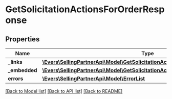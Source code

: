 # GetSolicitationActionsForOrderResponse

## Properties
Name | Type | Description | Notes
------------ | ------------- | ------------- | -------------
**_links** | [**\Evers\SellingPartnerApi\Model\GetSolicitationActionsForOrderResponseLinks**](GetSolicitationActionsForOrderResponseLinks.md) |  | [optional] 
**_embedded** | [**\Evers\SellingPartnerApi\Model\GetSolicitationActionsForOrderResponseEmbedded**](GetSolicitationActionsForOrderResponseEmbedded.md) |  | [optional] 
**errors** | [**\Evers\SellingPartnerApi\Model\ErrorList**](ErrorList.md) |  | [optional] 

[[Back to Model list]](../README.md#documentation-for-models) [[Back to API list]](../README.md#documentation-for-api-endpoints) [[Back to README]](../README.md)


